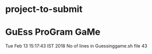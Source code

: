 # project-to-submit
# GuEss ProGram GaMe
Tue Feb 13 15:17:43 IST 2018
No of lines in Guessinggame.sh file
43

